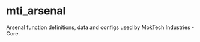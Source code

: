 mti_arsenal
===================

Arsenal function definitions, data and configs used by MokTech Industries - Core.
